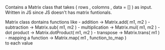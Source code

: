 Contains a Matrix class that takes ( rows , colomns , data = [] ) as input. 
Written in JS since JS doesn't has matrix funtionals.

Matrix class dontains functions like - addition           -> Matrix.add( m1, m2 ) 
                                     - subtraction        -> Matrix.sub( m1, m2 )
                                     - multiplication     -> Matrix.mul( m1, m2 ) 
                                     - dot product        -> Matrix.dotProduct( m1, m2 )
                                     - transpose          -> Matrix.trans( m1 )
                                     - mapping a function -> Matrix.map( m1 , function_to_map )  
                                        to each value 
                                       
                                        
